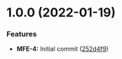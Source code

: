 # 1.0.0 (2022-01-19)


### Features

* **MFE-4:** Initial commit ([252d4f9](https://github.com/awazevr/mfe-publish-static-assets-action/commit/252d4f9b6f2465cd8b8b2fff64b2abd0c3c87990))
